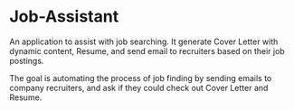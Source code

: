 # Job-Assistant

An application to assist with job searching. It generate Cover Letter with dynamic content, Resume, and send email to recruiters based on their job postings.

The goal is automating the process of job finding by sending emails to company recruiters, and ask if they could check out Cover Letter and Resume.
